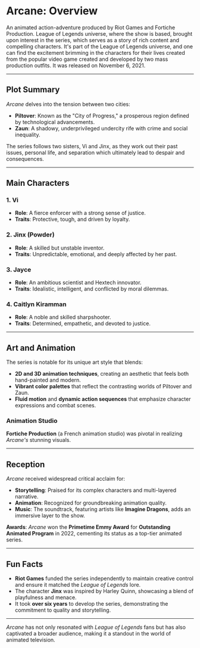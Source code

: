 # Arcane: Overview

An animated action-adventure produced by Riot Games and Fortiche Production. League of Legends universe, where the show is based, brought upon interest in the series, which serves as a story of rich content and compelling characters. It's part of the League of Legends universe, and one can find the excitement brimming in the characters for their lives created from the popular video game created and developed by two mass production outfits. It was released on November 6, 2021.

---

## Plot Summary

*Arcane* delves into the tension between two cities:
- **Piltover**: Known as the "City of Progress," a prosperous region defined by technological advancements.
- **Zaun**: A shadowy, underprivileged undercity rife with crime and social inequality.

The series follows two sisters, Vi and Jinx, as they work out their past issues, personal life, and separation which ultimately lead to despair and consequences.

---

## Main Characters

### 1. **Vi**
- **Role**: A fierce enforcer with a strong sense of justice.
- **Traits**: Protective, tough, and driven by loyalty.

### 2. **Jinx (Powder)**
- **Role**: A skilled but unstable inventor.
- **Traits**: Unpredictable, emotional, and deeply affected by her past.

### 3. **Jayce**
- **Role**: An ambitious scientist and Hextech innovator.
- **Traits**: Idealistic, intelligent, and conflicted by moral dilemmas.

### 4. **Caitlyn Kiramman**
- **Role**: A noble and skilled sharpshooter.
- **Traits**: Determined, empathetic, and devoted to justice.

---

## Art and Animation

The series is notable for its unique art style that blends:
- **2D and 3D animation techniques**, creating an aesthetic that feels both hand-painted and modern.
- **Vibrant color palettes** that reflect the contrasting worlds of Piltover and Zaun.
- **Fluid motion** and **dynamic action sequences** that emphasize character expressions and combat scenes.

### Animation Studio
**Fortiche Production** (a French animation studio) was pivotal in realizing *Arcane's* stunning visuals.

---

## Reception

*Arcane* received widespread critical acclaim for:
- **Storytelling**: Praised for its complex characters and multi-layered narrative.
- **Animation**: Recognized for groundbreaking animation quality.
- **Music**: The soundtrack, featuring artists like **Imagine Dragons**, adds an immersive layer to the show.

**Awards**: *Arcane* won the **Primetime Emmy Award** for **Outstanding Animated Program** in 2022, cementing its status as a top-tier animated series.

---

## Fun Facts

- **Riot Games** funded the series independently to maintain creative control and ensure it matched the *League of Legends* lore.
- The character **Jinx** was inspired by Harley Quinn, showcasing a blend of playfulness and menace.
- It took **over six years** to develop the series, demonstrating the commitment to quality and storytelling.

---

*Arcane* has not only resonated with *League of Legends* fans but has also captivated a broader audience, making it a standout in the world of animated television.
